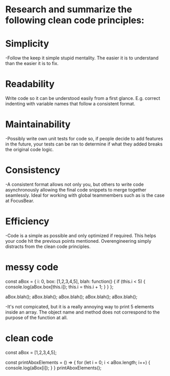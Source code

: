 # Research and summarize the following clean code principles:

# Simplicity
-Follow the keep it simple stupid mentality. The easier it is to understand than the easier it is to fix.

# Readability
Write code so it can be understood easily from a first glance. E.g. correct indenting with variable names that follow a consistent format.

# Maintainability
-Possibly write own unit tests for code so, if people decide to add features in the future, your tests can be ran to determine if what they added breaks the original code logic. 

# Consistency
-A consistent format allows not only you, but others to write code asynchronously allowing the final code snippets to merge together seamlessly. Ideal for working with global teammembers such as is the case at FocusBear.

# Efficiency
-Code is a simple as possible and only optimized if required. This helps your code hit the previous points mentioned. Overengineering simply distracts from the clean code principles. 


# messy code

const aBox = {
    i: 0,
    box: [1,2,3,4,5],
    blah: function() {
        if (this.i < 5) {
            console.log(aBox.box[this.i]);
            this.i = this.i + 1;
            }
    }
};

aBox.blah();
aBox.blah();
aBox.blah();
aBox.blah();
aBox.blah();

-It's not compicated, but it is a really annoying way to print 5 elements inside an array. The object name and method does not correspond to the purpose of the function at all. 

# clean code


const aBox = [1,2,3,4,5];

const printAboxElements = () => {
    for (let i = 0; i < aBox.length; i++) {
        console.log(aBox[i]);
    }
}
printAboxElements();





